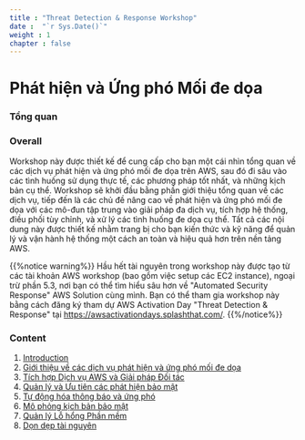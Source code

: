 ```yaml
---
title : "Threat Detection & Response Workshop"
date :  "`r Sys.Date()`" 
weight : 1 
chapter : false
---
```

# Phát hiện và Ứng phó Mối đe dọa

### Tổng quan

### Overall
Workshop này được thiết kế để cung cấp cho bạn một cái nhìn tổng quan về các dịch vụ phát hiện và ứng phó mối đe dọa trên AWS, sau đó đi sâu vào các tình huống sử dụng thực tế, các phương pháp tốt nhất, và những kịch bản cụ thể. Workshop sẽ khởi đầu bằng phần giới thiệu tổng quan về các dịch vụ, tiếp đến là các chủ đề nâng cao về phát hiện và ứng phó mối đe dọa với các mô-đun tập trung vào giải pháp đa dịch vụ, tích hợp hệ thống, điều phối tùy chỉnh, và xử lý các tình huống đe dọa cụ thể. Tất cả các nội dung này được thiết kế nhằm trang bị cho bạn kiến thức và kỹ năng để quản lý và vận hành hệ thống một cách an toàn và hiệu quả hơn trên nền tảng AWS.

{{%notice warning%}}
Hầu hết tài nguyên trong workshop này được tạo từ các tài khoản AWS workshop (bao gồm việc setup các EC2 instance), ngoại trừ phần 5.3, nơi bạn có thể tìm hiểu sâu hơn về "Automated Security Response" AWS Solution cùng mình. Bạn có thể tham gia workshop này bằng cách đăng ký tham dự AWS Activation Day "Threat Detection & Response" tại https://awsactivationdays.splashthat.com/.
{{%/notice%}}
### Content
 1. [Introduction ](1-Workshop-Instructions/)
 2. [Giới thiệu về các dịch vụ phát hiện và ứng phó mối đe dọa](2-Introduction-to-threat-detection-and-response-services/)
 3. [Tích hợp Dịch vụ AWS và Giải pháp Đối tác](3/)
 4. [Quản lý và Ưu tiên các phát hiện bảo mật](4/)
 5. [Tự động hóa thông báo và ứng phó](5/)
 6. [Mô phỏng kịch bản bảo mật](6/)
 7. [Quản lý Lỗ hổng Phần mềm](7/)
 8. [Dọn dẹp tài nguyên](8/)
